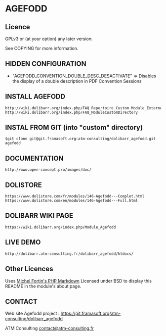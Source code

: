 AGEFODD
=========


Licence
-------

GPLv3 or (at your option) any later version.

See COPYING for more information.

HIDDEN CONFIGURATION
-------

- "AGEFODD_CONVENTION_DOUBLE_DESC_DESACTIVATE" => Disables the display of a double description in PDF Convention Sessions

INSTALL AGEFODD
----------------------

	http://wiki.dolibarr.org/index.php/FAQ_Repertoire_Custom_Module_Externe
	http://wiki.dolibarr.org/index.php/FAQ_ModuleCustomDirectory


INSTAL FROM GIT (into "custom" directory)
---------------

	$git clone git@git.framasoft.org:atm-consulting/dolibarr_agefodd.git agefodd

DOCUMENTATION
---------------

	http://www.open-concept.pro/images/doc/
	

DOLISTORE
---------------

	https://www.dolistore.com/fr/modules/146-Agefodd---Complet.html
	https://www.dolistore.com/en/modules/146-Agefodd---Full.html


DOLIBARR WIKI PAGE
---------------

	https://wiki.dolibarr.org/index.php/Module_Agefodd
	

LIVE DEMO
---------------

	http://dolibarr.atm-consulting.fr/dolibarr_agefodd/htdocs/

Other Licences
--------------

Uses [Michel Fortin's PHP Markdown](http://michelf.ca/projets/php-markdown/) Licensed under BSD to display this README in the module's about page.


CONTACT
-----------------------
Web site Agefodd project : 
	https://git.framasoft.org/atm-consulting/dolibarr_agefodd
	
ATM Consulting <contact@atm-consulting.fr>

